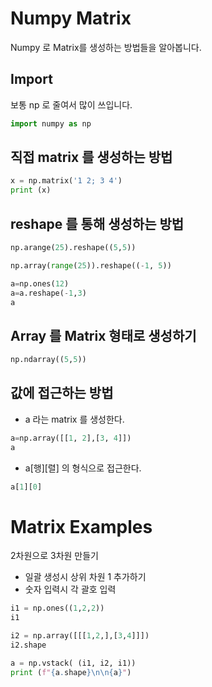 # Numpy Matrix
Numpy 로 Matrix를 생성하는 방법들을 알아봅니다.

## Import
보통 np 로 줄여서 많이 쓰입니다.


```python
import numpy as np
```

## 직접 matrix 를 생성하는 방법


```python
x = np.matrix('1 2; 3 4')
print (x)
```

## reshape 를 통해 생성하는 방법


```python
np.arange(25).reshape((5,5))
```


```python
np.array(range(25)).reshape((-1, 5))
```


```python
a=np.ones(12)
a=a.reshape(-1,3)
a
```

## Array 를 Matrix 형태로 생성하기


```python
np.ndarray((5,5))
```

## 값에 접근하는 방법<BR>
- a 라는 matrix 를 생성한다.


```python
a=np.array([[1, 2],[3, 4]])
a
```

- a[행][렬] 의 형식으로 접근한다.


```python
a[1][0]
```

# Matrix Examples
2차원으로 3차원 만들기
- 일괄 생성시 상위 차원 1 추가하기
- 숫자 입력시 각 괄호 입력


```python
i1 = np.ones((1,2,2))
i1
```


```python
i2 = np.array([[[1,2,],[3,4]]])
i2.shape
```


```python
a = np.vstack( (i1, i2, i1))
print (f"{a.shape}\n\n{a}")
```
